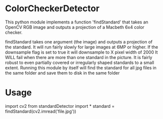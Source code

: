 ColorCheckerDetector
====================

This python module implements a function 'findStandard' that takes an OpenCV RGB image and outputs a projection of a Macbeth 6x4 color checker. 

findStandard takes one argument (the image) and outputs a projection of the standard. 
It will run fairly slowly for large images at 6MP or higher. If the downsample flag is set to true it will downsample to X pixel width of 2000
It WILL fail when there are more than one standard in the picture.
It is fairly robust to even partially  covered or irregularly shaped standards to a small extent. 
Running this module by itself will find the standard for all jpg files in the same folder and save them to disk in the same folder

Usage
==================
import cv2
from standardDetector import *
standard = findStandard(cv2.imread('file.jpg'))
